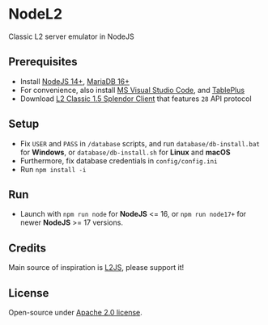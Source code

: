 # NodeL2
Classic L2 server emulator in NodeJS

## Prerequisites
* Install [NodeJS 14+](https://nodejs.org/en/), [MariaDB 16+](https://mariadb.org/download/?t=mariadb&p=mariadb&r=10.6.11)
* For convenience, also install [MS Visual Studio Code](https://code.visualstudio.com/download), and [TablePlus](https://tableplus.com/download)
* Download [L2 Classic 1.5 Splendor Client](https://drive.google.com/file/d/1gESVzhTnRUG08y9Yl0pyhiDGQhbGOg0m/view?usp=sharing) that features `28` API protocol

## Setup
* Fix `USER` and `PASS` in `/database` scripts, and run `database/db-install.bat` for **Windows**, or `database/db-install.sh` for **Linux** and **macOS**
* Furthermore, fix database credentials in `config/config.ini`
* Run `npm install -i`

## Run
* Launch with `npm run node` for **NodeJS** <= 16, or `npm run node17+` for newer **NodeJS** >= 17 versions.

## Credits
Main source of inspiration is <a href="https://github.com/lineage2js/lineage2js">L2JS</a>, please support it!

## License
Open-source under [Apache 2.0 license](https://www.apache.org/licenses/LICENSE-2.0).
